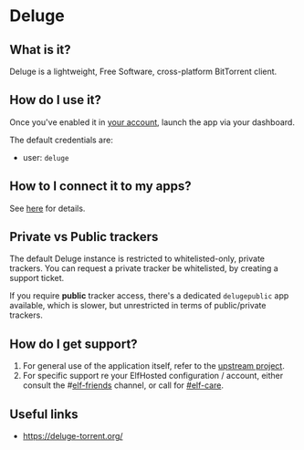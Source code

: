 # Deluge

## What is it?

Deluge is a lightweight, Free Software, cross-platform BitTorrent client.

## How do I use it?

Once you've enabled it in [your account](https://elfhosted.com/tenant/apps/0), launch the app via your dashboard. 

The default credentials are:

* user: `deluge`

## How to I connect it to my apps?

See [here](/Reference/Interconnecting-Apps) for details.

## Private vs Public trackers

The default Deluge instance is restricted to whitelisted-only, private trackers. You can request a private tracker be whitelisted, by creating a support ticket.

If you require **public** tracker access, there's a dedicated `delugepublic` app available, which is slower, but unrestricted in terms of public/private trackers.

## How do I get support?

1. For general use of the application itself, refer to the [upstream project](https://deluge-torrent.org/).
2. For specific support re your ElfHosted configuration / account, either consult the #[elf-friends](https://discord.com/channels/396055506072109067/1118645576884572303) channel, or call for [#elf-care](https://discord.com/channels/396055506072109067/1119478614287712337).

## Useful links

* https://deluge-torrent.org/